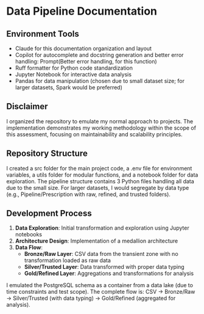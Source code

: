 # Data Pipeline Documentation

## Environment Tools
- Claude for this documentation organization and layout
- Copilot for autocomplete and docstring generation and better error handling: Prompt(Better error handling, for this function)
- Ruff formatter for Python code standardization
- Jupyter Notebook for interactive data analysis
- Pandas for data manipulation (chosen due to small dataset size; for larger datasets, Spark would be preferred)

## Disclaimer
I organized the repository to emulate my normal approach to projects. The implementation demonstrates my working methodology within the scope of this assessment, focusing on maintainability and scalability principles.

## Repository Structure
I created a src folder for the main project code, a .env file for environment variables, a utils folder for modular functions, and a notebook folder for data exploration. The pipeline structure contains 3 Python files handling all data due to the small size. For larger datasets, I would segregate by data type (e.g., Pipeline/Prescription with raw, refined, and trusted folders).

## Development Process
1. **Data Exploration**: Initial transformation and exploration using Jupyter notebooks
2. **Architecture Design**: Implementation of a medallion architecture
3. **Data Flow**:
   - **Bronze/Raw Layer**: CSV data from the transient zone with no transformation loaded as raw data
   - **Silver/Trusted Layer**: Data transformed with proper data typing
   - **Gold/Refined Layer**: Aggregations and transformations for analysis

I emulated the PostgreSQL schema as a container from a data lake (due to time constraints and test scope). The complete flow is: CSV → Bronze/Raw → Silver/Trusted (with data typing) → Gold/Refined (aggregated for analysis).


